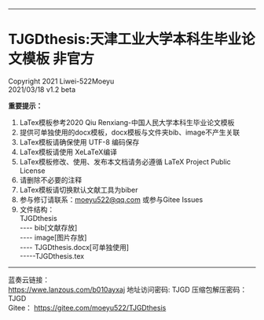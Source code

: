 ***
# TJGDthesis:天津工业大学本科生毕业论文模板 非官方  
Copyright 2021 Liwei-522Moeyu  
2021/03/18 v1.2 beta  

**重要提示：**  
1. LaTex模板参考2020 Qiu Renxiang-中国人民大学本科生毕业论文模板 
2. 提供可单独使用的docx模板，docx模板与文件夹bib、image不产生关联
3. LaTex模板请确保使用 UTF-8 编码保存  
4. LaTex模板请使用 XeLaTeX编译  
5. LaTex模板修改、使用、发布本文档请务必遵循 LaTeX Project Public License  
6. 请删除不必要的注释  
7. LaTex模板请切换默认文献工具为biber  
8. 参与修订请联系：moeyu522@qq.com 或参与Gitee Issues
9. 文件结构：  
    TJGDthesis  
        ---- bib[文献存放]  
        ---- image[图片存放]  
        ---- TJGDthesis.docx[可单独使用]  
        -----TJGDthesis.tex  
***
蓝奏云链接：  
https://wwe.lanzous.com/b010ayxaj
地址访问密码: TJGD
压缩包解压密码：TJGD  
Gitee：
https://gitee.com/moeyu522/TJGDthesis  
